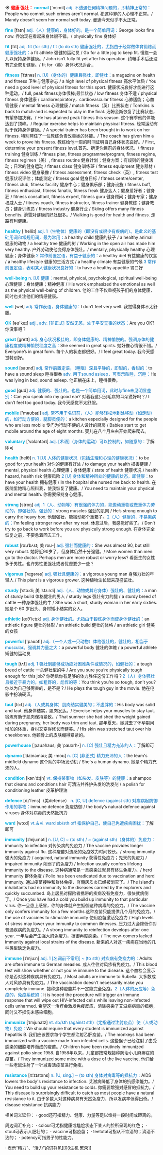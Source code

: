 ☀ <font color="red">**健康 强壮：**</font>
<font color="sky blue">**normal**</font> ['nɔ:ml] 
<font color="#0070c0">adj. 不遭遇任何精神问题的，即精神正常的：</font>People who commit such crimes aren’t normal. 犯这种罪的人心理不正常。/ Mandy doesn’t seem her normal self today. 曼迪今天似乎不太正常。

<font color="sky blue">**fine**</font> [faɪn] 
<font color="#0070c0">adj.（人）健康的，身体好的。是一个简单用词：</font>George looks fine now. 乔治现在看起来身体很不错。/ physically fine 身体好 

<font color="sky blue">**fit**</font> [fɪt] 
<font color="#0070c0">adj. fit (for sth) / fit (to do sth) 健康强壮的，尤指由于经常做体育锻炼而健康强壮的：</font>a fit athlete 强健的运动员 / Go for a little jog to keep fit. 慢跑一会儿以保持身体健康。/ John isn’t fully fit yet after his operation. 约翰手术后还没有完全恢复健康。/ fit for（英）身体状况适合…
           
<font color="sky blue">**fitness**</font> [ˈfɪtnəs]
<font color="#0070c0">n. [U]（身体的）健康且强壮，即健壮：</font>a magazine on health and fitness 卫生与健康杂志 / a high level of physical fitness 高水平体质 / You need a good level of physical fitness for this sport. 健康状况良好才能进行这种运动。/ full, peak fitness身体很棒;最佳状态 / low fitness 身体不适 / physical fitness 身体健康 / cardiorespiratory，cardiovascular fitness 心肺适能；心血管健康 / mental fitness 心理健康 / match fitness（英）比赛状态 / Tomkins is back to match-and is expected to play in the final. 汤姆金斯恢复了比赛状态，有望参加决赛。/ He has attained peak fitness this season. 这个赛季他的体能达到了顶峰。/ Regular exercise helps to maintain physical fitness. 经常运动有助于保持身体健康。/ A special trainer has been brought in to work on her fitness. 特别聘任了一位教练负责改善她的体能。/ The coach has given him a week to prove his fitness. 教练给他一周的时间证明自己身体状态良好。/ First, determine your present fitness level.首先、确定你目前的身体状况。/ fitness training 健身训练 / fitness plan, fitness programme/program, fitness regime, fitness regimen（美）, fitness routine 健身计划；健身方案；有规则的健身活动；日常的健身运动 / fitness class 健身训练班 / fitness equipment 健身器材 / fitness video 健身录像 / fitness assessment, fitness check（英）, fitness test 健康状况评估；体能测定 / fitness goal 健身目标 / fitness centre/center, fitness club, fitness facility 健身中心；健身俱乐部；健身设施 / fitness buff, fitness enthusiast, fitness fanatic, fitness freak 健身达人；健身爱好者；健身狂 / fitness consultant, fitness expert, fitness guru 健身顾问；健身专家；健身权威人士 / fitness coach, fitness instructor, fitness trainer 健身教练；健身教员；健身训练员 / fitness industry 健身行业 / Skiing offers many fitness benefits. 滑雪对健康的好处很多。/ Walking is good for health and fitness. 走路有利健康。

<font color="sky blue">**healthy**</font> ['helθɪ] 
<font color="#0070c0">adj. 1（生物体）健康的（即没有或很少有疾病的）。是此义的基础用词和常规用词，最为常用：</font>a healthy child 健康的孩子 / a healthy animal 健康的动物 / a healthy tree 健康的树 / Working in the open air has made him very healthy. 户外劳动使他变得身体强壮。/ mentally, physically healthy 心理健康；身体健康 <font color="#0070c0">2 常作前置定语，有益于健康的：</font>a healthy diet 有益健康的饮食 / a healthy lifestyle 健康的生活方式 / a healthy climate 有益健康的气候 <font color="#0070c0">3 常作前置定语，表明某人健康状况良好的：</font>to have a healthy appetite 胃口好
           
<font color="sky blue">**well-being** </font>
<font color="#0070c0">n. [U] 健康：</font>mental, physical, psychological, spiritual well-being 心理健康；身体健康；精神健康 / His work emphasized the emotional as well as the physical well-being of children. 他的工作不仅重视孩子们的身体健康，同时也关注他们的情感健康。

<font color="sky blue">**well**</font> [wel] 
<font color="#0070c0">adj. 常作表语，身体健康的：</font>I don’t feel very well. 我觉得身体不太舒服。

<font color="sky blue">**OK**</font> [əʊ'keɪ] 
<font color="#0070c0">adj., adv. [非正式] 安然无恙，处于平安无事的状态：</font>Are you OK? 你没事吧？

<font color="sky blue">**great**</font> [ɡreɪt] 
<font color="#0070c0">adj. 身心状况极佳的，即身体健康的、精神愉悦的。强调身体的健康程度或精神愉悦程度之高：</font>She seemed in great spirits. 她好像心情很不错。/ Everyone’s in great form. 每个人的状态都很好。/ I feel great today. 我今天感觉特别好。

<font color="sky blue">**sound**</font> [saʊnd] 
<font color="#0070c0">adj. 常作前置定语，（睡眠）深且平静的，即酣的，香甜的：</font>to have a sound sleep 睡得很香 <font color="#0070c0">adv. 用于sound asleep，可表示酣睡，沉睡：</font>He was lying in bed, sound asleep. 他正躺在床上，睡得很香。

<font color="sky blue">**good**</font> [ɡʊd] 
<font color="#0070c0">adj. 健康的、强壮的。也是一个简单用词，此时与fine未见明显差别：</font>Can you speak into my good ear? 对着我这只没毛病的耳朵说好吗？/ I don’t feel too good today. 我今天感觉不太舒服。

<font color="sky blue">**mobile**</font> ['məʊbaɪl] 
<font color="#0070c0">adj. 常不用于名词前，（人）能够轻松地到处移动（如走动）的，如行动方便的，腿脚灵便的：</font>a kitchen especially designed for the people who are less mobile 专门为行动不便的人设计的厨房 / Babies start to get mobile around the age of eight months. 婴儿在八个月左右开始爬来爬去。

<font color="sky blue">**voluntary**</font> ['vɒləntərɪ] 
<font color="#0070c0">adj. [术语]（身体的运动）可以控制的，如随意的：</font>了解即可 

<font color="sky blue">**health**</font> [helθ] 
<font color="#0070c0">n. 1 [U] 人体的健康状况（包括生理和心理的健康状况）：</font>to be good for your health 对你的健康有好处 / to damage your health 损害健康 / mental, physical health 心理健康；身体健康 / state of health 健康状况 / health hazard, health risk 健康风险 <font color="#0070c0">2 [U] 身体和精神所处的健康的状态，即健康：</font>to have your health 拥有健康 / In the hospital she nursed me back to health. 在医院里她精心照料我，使我恢复了健康。/ You need to maintain your physical and mental health. 你需要保持身心健康。


<font color="sky blue">**strong**</font> [strɒŋ] 
<font color="#0070c0">adj. 1（人、动物等）有很强的体力的，能搬动重物或做重体力劳动的，即强壮的，强劲的：</font>strong muscles 强劲的肌肉 / He’s strong enough to carry the heavy box. 他很强壮，能搬动那个重箱子。<font color="#0070c0">2（人）健康的，不易患病的：</font>I’m feeling stronger now after my rest. 休息过后，我感觉好些了。/ Don’t try to go back to work before you are physically strong enough. 在身体完全恢复之前，不要急着回去工作。
           
<font color="sky blue">**robust**</font> [rəʊˈbʌst; 美 roʊ-]
<font color="#0070c0">adj. 强壮而健康的：</font>She was almost 90, but still very robust. 她将近90岁了，但身体仍然十分强健。/ More women than men go to the doctor. Perhaps men are more robust or worry less? 看医生的女性多于男性。也许男性更强壮或者忧虑要少一些？
                      
<font color="sky blue">**vigorous**</font> [ˈvɪgərəs]
<font color="#0070c0">adj. 强壮且健康的：</font>a vigorous young man 身强力壮的年轻人 / This plant is a vigorous grower. 这种植物生长起来茂盛茁壮。

<font color="sky blue">**sturdy**</font> [ˈstɜ:di; 美 ˈstɜ:rdi]
<font color="#0070c0">adj.（人、动物或其它身体）强壮的、健壮的：</font>a man of sturdy build 体格健壮的男人 / sturdy legs 强壮有力的腿 / a sturdy breed of cattle 一种身体强壮的牛 / She was a short, sturdy woman in her early sixties. 她是个 60 岁出头、身材矮小结实的女人。

<font color="sky blue">**athletic**</font> [æθ'letɪk] 
<font color="#0070c0">adj. 身体健壮的。尤指由于锻炼身体而使身体健壮的：</font>an athletic figure 健壮的体形 / an athletic build 健壮的体格 / an athletic girl 健美的女孩

<font color="sky blue">**powerful**</font> ['paʊəfl] 
<font color="#0070c0">adj.（一个人或一只动物）体格强壮的，健壮的，相当于muscular。强调其力量之大：</font>a powerful body 健壮的体魄 / a powerful athlete 矫健的运动员

<font color="sky blue">**tough**</font> [tʌf] 
<font color="#0070c0">adj. 1 强壮到能够成功应对困难条件或情况的，如健壮的：</font>a tough breed of cattle 一头健壮型的牛 / Are you sure you’re physically tough enough for this job? 你确信你有足够的体力胜任这份工作吗？<font color="#0070c0">2（人）身体强壮且接近于暴力的，如粗野的，彪悍的等：</font>You think you’re so tough, don’t you? 你以为自己够厉害的，是不是？/ He plays the tough guy in the movie. 他在电影中扮演硬汉。
                      
<font color="sky blue">**taut**</font> [tɔ:t]
<font color="#0070c0">adj.（人或其身体）肌肉结实健美的；不虚胖的：</font>His body was solid and taut. 他身体结实，肌肉发达。/ Exercise helps your muscles to stay taut. 锻炼有助于肌肉保持紧致。/ That summer she had shed the weight gained during pregnancy, her body was trim and taut. 那年夏天，她减去了怀孕期间增加的体重，身材又变得修长而健美。/ His skin was stretched taut over his cheekbones. 他颧骨上的皮肤绷得紧紧的。

<font color="sky blue">**powerhouse**</font> [ˈpaʊəhaʊs; 美 ˈpaʊərh-]
<font color="#0070c0">n. [C] 强壮且精力充沛的人：</font>了解即可
           
<font color="sky blue">**dynamo**</font> [ˈdaɪnəməʊ; 美 -moʊ]
<font color="#0070c0">n. [C] [非正式] 精力充沛的人：</font>the team's midfield dynamo 这个队的中场发动机 / She's a human dynamo. 她是个精力充沛的人。

<font color="sky blue">**condition**</font> [kən'dɪʃn] 
<font color="#0070c0">vt. 保持某事物（如头发、皮肤等）的健康：</font>a shampoo that cleans and conditions hair 可清洁并养护头发的洗发剂 / a polish for conditioning leather 皮革护理油

<font color="sky blue">**defence**</font> [dɪ'fens]（美defense）
<font color="#0070c0">n. [C, U] defence (against sth) 对疾病起防御作用的事物：</font>immune defence 免疫防御 / the body’s natural defence against viruses 身体对病毒的天然抵抗力

<font color="sky blue">**ward**</font> [wɔ:d] 
<font color="#0070c0">vt.＆vi. ward sb/sth off 指保护自己，使自己免遭疾病困扰：</font>了解即可
           
<font color="sky blue">**immunity**</font> [ɪˈmju:nəti]
<font color="#0070c0">n. [U, C] ~ (to sth) / ~ (against sth)（身体的）免疫力：</font>immunity to infection 对传染病的免疫力 / The vaccine provides longer immunity against flu. 这种疫苗对流感的免疫效力时间较长。/ strong immunity 强大的免疫力 / acquired, natural immunity 获得性免疫力；先天的免疫力 / impaired immunity 削弱了的免疫力 / Infection usually confers lifelong immunity to the disease. 这种病通常是一旦感染过就具有终生免疫力。/ herd immunity 群体免疫 / Polio has been eradicated due to vaccination and herd immunity. 通过疫苗接种和群体免疫，脊髓灰质炎已经被消灭了。/ The island's inhabitants had no immunity to the diseases carried by the explorers and quickly succumbed. 岛上居民对探险者携带的疾病没有免疫力，很快就病倒了。/ Once you have had a cold you build up immunity to that particular virus. 你一旦患上感冒，你的身体就产生抵御这种病毒的免疫力。/ The vaccine only confers immunity for a few months.这种疫苗只能提供几个月的免疫力。/ the use of vaccines to stimulate immunity 使用疫苗激活免疫力 / High levels of stress may lower your immunity to common illnesses. 压力过大会降低你对普通疾病的免疫力。/ A strong immunity to reinfection develops after one year. 一年后会产生强大的免疫力，抵御再度感染。/ The new-comers lacked immunity against local strains of the disease. 新来的人对这一疾病在当地的几种类型缺乏免疫力。           

<font color="sky blue">**immune**</font> [ɪˈmju:n]
<font color="#0070c0">adj. 1 [名词前不常用] ~ (to sth) 对疾病有免疫力的：</font>Adults are often immune to German measles. 成人往往对风疹有免疫力。/ This blood test will show whether or not you're immune to the disease. 这个血检会显示你是否对这种疾病具有免疫力。/ Most adults are immune to Rubella. 大多数成人对风疹具有免疫力。/ The vaccination doesn't necessarily make you completely immune. 接种这种疫苗并不一定能完全免疫。<font color="#0070c0">2（人体的反应等）免疫的，免疫系统的：</font>It is hoped the procedure will trigger an immune response that will wipe out HIV-infected cells while leaving non-infected cells unharmed. 希望这一治疗会激发免疫反应，清除感染了艾滋病病毒的细胞，同时又不损伤未感染细胞。

<font color="sky blue">**immunize**</font> [ˈɪmjunaɪz]
<font color="#0070c0">vt. sb/sth (against sth)（尤指通过注射疫苗）使（人或动物）免疫：</font>We should require that every student is immunized against hepatitis B. 我们应该要求每个学生都注射乙肝疫苗。/ The monkeys had been immunized with a vaccine made from infected cells. 这些猴子已经注射了由受感染的细胞培养而成的疫苗。/ Children have been routinely immunized against polio since 1958. 自1958年以来，儿童都按常规接种防治小儿麻痹症的疫苗。/ They immunized some mice with a dose of the live vaccine. 他们给一些老鼠注射了一针减毒活疫苗进行免疫。

<font color="sky blue">**resistance**</font> [rɪˈzɪstəns]
<font color="#0070c0">n. [U, sing.] ~ (to sth) 身体对病毒等的抵抗力：</font>AIDS lowers the body's resistance to infection. 艾滋病降低了身体的抗感染能力。/ You need to build up your resistance to colds. 你需要增强对感冒的抵抗力。/ This disease is surprisingly difficult to catch as most people have a natural resistance to it. 由于多数人对这种病具有天然免疫力，所以发病率低得出奇。/ disease resistance 抗病能力 
 
相关词义延伸：
· good还可指精力、健康、力量等足以维持一段时间或距离的。

周边词汇补充：
· colour可尤指健康或尴尬状态下某人的脸所呈现的红色；
· stout可表示人肥壮的；
· vaccine可指疫苗；
· teetotal可指从不饮酒的；滴酒不沾的；
· potency可指男子的性能力。

· 表示“精力”、“活力”的词群见[[03生机 繁荣]]
